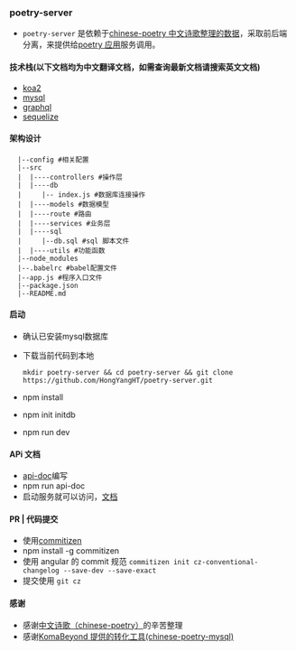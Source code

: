 ### poetry-server
- `poetry-server` 是依赖于[chinese-poetry 中文诗歌整理的数据](https://github.com/chinese-poetry/chinese-poetry)，采取前后端分离，来提供给[poetry 应用]()服务调用。

#### 技术栈(以下文档均为中文翻译文档，如需查询最新文档请搜索英文文档)
- [koa2](https://koa.bootcss.com/)
- [mysql](https://www.mysql.com/)
- [graphql](http://graphql.cn/)
- [sequelize](https://github.com/demopark/sequelize-docs-Zh-CN)

#### 架构设计
```
  |--config #相关配置
  |--src
  |  |----controllers #操作层
  |  |----db
  |     |-- index.js #数据库连接操作
  |  |----models #数据模型
  |  |----route #路由
  |  |----services #业务层
  |  |----sql
  |     |--db.sql #sql 脚本文件
  |  |----utils #功能函数
  |--node_modules
  |--.babelrc #babel配置文件
  |--app.js #程序入口文件
  |--package.json
  |--README.md
```

#### 启动
- 确认已安装mysql数据库
- 下载当前代码到本地
  
  `
  mkdir poetry-server && cd poetry-server && git clone https://github.com/HongYangHT/poetry-server.git
  `
- npm install 
- npm init initdb
- npm run dev

#### APi 文档
- [api-doc](http://apidocjs.com/)编写
- npm run api-doc
- 启动服务就可以访问，[文档](https://hongyanght.github.io/poetry-server/api-doc/api/index.html)

#### PR | 代码提交
- 使用[commitizen](https://github.com/commitizen/cz-cli)
- npm install -g commitizen
- 使用 angular 的 commit 规范
  `commitizen init cz-conventional-changelog --save-dev --save-exact`
- 提交使用 `git cz`

#### 感谢
- 感谢[中文诗歌（chinese-poetry）](https://github.com/chinese-poetry/chinese-poetry)的辛苦整理
- 感谢[KomaBeyond 提供的转化工具(chinese-poetry-mysql)](https://github.com/KomaBeyond/chinese-poetry-mysql)
